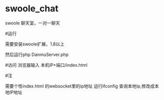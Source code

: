 # swoole_chat
swoole 聊天室，一对一聊天

#运行

需要安装swoole扩展，1.8以上

然后运行php DanmuServer.php

#访问
浏览器输入 本机IP+端口/index.html

#注

需要个性index.html 的websocket里的ip地址
运行ifconfig 查询本地Ip,修改成本地IP地址



